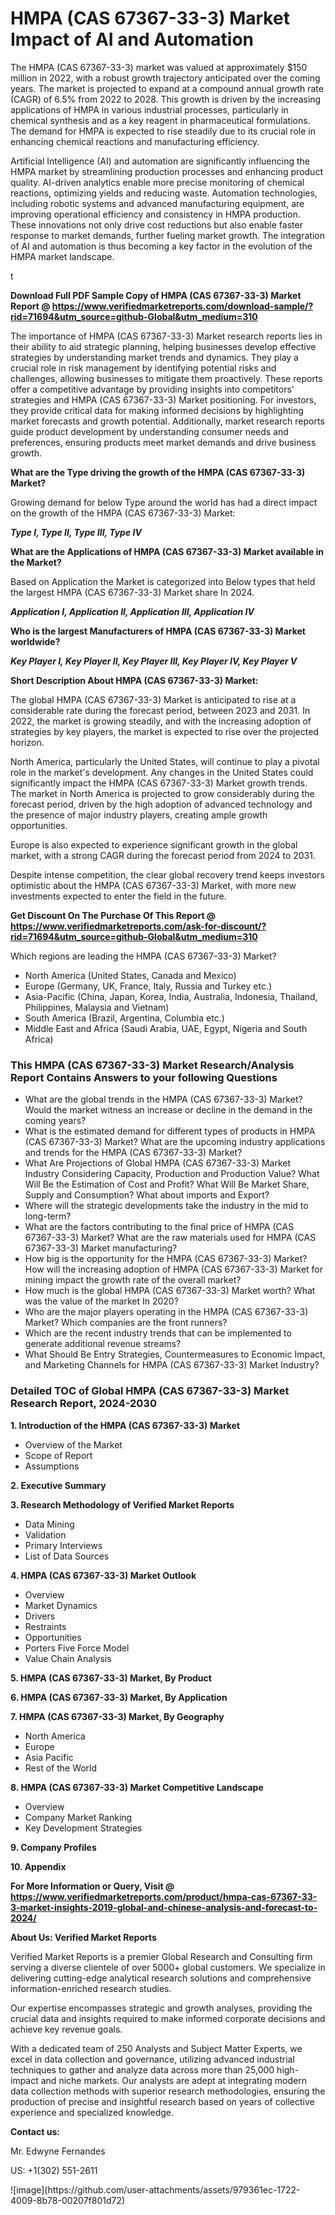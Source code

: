 <h1>HMPA (CAS 67367-33-3) Market Impact of AI and Automation</h1><p>The HMPA (CAS 67367-33-3) market was valued at approximately $150 million in 2022, with a robust growth trajectory anticipated over the coming years. The market is projected to expand at a compound annual growth rate (CAGR) of 6.5% from 2022 to 2028. This growth is driven by the increasing applications of HMPA in various industrial processes, particularly in chemical synthesis and as a key reagent in pharmaceutical formulations. The demand for HMPA is expected to rise steadily due to its crucial role in enhancing chemical reactions and manufacturing efficiency.</p><p>Artificial Intelligence (AI) and automation are significantly influencing the HMPA market by streamlining production processes and enhancing product quality. AI-driven analytics enable more precise monitoring of chemical reactions, optimizing yields and reducing waste. Automation technologies, including robotic systems and advanced manufacturing equipment, are improving operational efficiency and consistency in HMPA production. These innovations not only drive cost reductions but also enable faster response to market demands, further fueling market growth. The integration of AI and automation is thus becoming a key factor in the evolution of the HMPA market landscape.</p>t</p><p id="" class=""><strong>Download Full PDF Sample Copy of HMPA (CAS 67367-33-3) Market Report @ <a href="https://www.verifiedmarketreports.com/download-sample/?rid=71694&utm_source=github-Global&utm_medium=310" target="_blank">https://www.verifiedmarketreports.com/download-sample/?rid=71694&utm_source=github-Global&utm_medium=310</a></strong></p><p>The importance of&nbsp;HMPA (CAS 67367-33-3) Market research reports lies in their ability to aid strategic planning, helping businesses develop effective strategies by understanding market trends and dynamics. They play a crucial role in risk management by identifying potential risks and challenges, allowing businesses to mitigate them proactively. These reports offer a competitive advantage by providing insights into competitors' strategies and HMPA (CAS 67367-33-3) Market positioning. For investors, they provide critical data for making informed decisions by highlighting market forecasts and growth potential. Additionally, market research reports guide product development by understanding consumer needs and preferences, ensuring products meet market demands and drive business growth.</p><p><strong>What are the&nbsp;Type driving the growth of the HMPA (CAS 67367-33-3) Market?</strong></p><p id="" class="">Growing demand for below Type around the world has had a direct impact on the growth of the HMPA (CAS 67367-33-3) Market:</p><em><strong>Type I, Type II, Type III, Type IV</strong></em></p><strong>What are the&nbsp;Applications&nbsp;of HMPA (CAS 67367-33-3) Market available in the Market?</strong></p><p id="" class="">Based on Application the Market is categorized into Below types that held the largest HMPA (CAS 67367-33-3) Market share In 2024.</p><em><strong>Application I, Application II, Application III, Application IV</strong></em></p><strong>Who is the largest Manufacturers of HMPA (CAS 67367-33-3) Market worldwide?</strong></p><p><em><strong>Key Player I, Key Player II, Key Player III, Key Player IV, Key Player V</strong></em></p><p id="" class=""><strong>Short Description About HMPA (CAS 67367-33-3) Market:</strong></p><p>The global HMPA (CAS 67367-33-3) Market is anticipated to rise at a considerable rate during the forecast period, between 2023 and 2031. In 2022, the market is growing steadily, and with the increasing adoption of strategies by key players, the market is expected to rise over the projected horizon.</p><p>North America, particularly the United States, will continue to play a pivotal role in the market's development. Any changes in the United States could significantly impact the HMPA (CAS 67367-33-3) Market growth trends. The market in North America is projected to grow considerably during the forecast period, driven by the high adoption of advanced technology and the presence of major industry players, creating ample growth opportunities.</p><p>Europe is also expected to experience significant growth in the global market, with a strong CAGR during the forecast period from 2024 to 2031.</p><p>Despite intense competition, the clear global recovery trend keeps investors optimistic about the HMPA (CAS 67367-33-3) Market, with more new investments expected to enter the field in the future.</p><p id="" class=""><strong>Get Discount On The Purchase Of This Report @ <a href="https://www.verifiedmarketreports.com/ask-for-discount/?rid=71694&utm_source=github-Global&utm_medium=310" target="_blank">https://www.verifiedmarketreports.com/ask-for-discount/?rid=71694&utm_source=github-Global&utm_medium=310</a></strong></p>Which regions are leading the HMPA (CAS 67367-33-3) Market?</p><ul><li>North America (United States, Canada and Mexico)</li><li>Europe (Germany, UK, France, Italy, Russia and Turkey etc.)</li><li>Asia-Pacific (China, Japan, Korea, India, Australia, Indonesia, Thailand, Philippines, Malaysia and Vietnam)</li><li>South America (Brazil, Argentina, Columbia etc.)</li><li>Middle East and Africa (Saudi Arabia, UAE, Egypt, Nigeria and South Africa)</li></ul><h3 id="" class="">This HMPA (CAS 67367-33-3) Market Research/Analysis Report Contains Answers to your following Questions</h3><ul><li>What are the global trends in the HMPA (CAS 67367-33-3) Market? Would the market witness an increase or decline in the demand in the coming years?</li><li>What is the estimated demand for different types of products in HMPA (CAS 67367-33-3) Market? What are the upcoming industry applications and trends for the HMPA (CAS 67367-33-3) Market?</li><li>What Are Projections of Global HMPA (CAS 67367-33-3) Market Industry Considering Capacity, Production and Production Value? What Will Be the Estimation of Cost and Profit? What Will Be Market Share, Supply and Consumption? What about imports and Export?</li><li>Where will the strategic developments take the industry in the mid to long-term?</li><li>What are the factors contributing to the final price of HMPA (CAS 67367-33-3) Market? What are the raw materials used for HMPA (CAS 67367-33-3) Market manufacturing?</li><li>How big is the opportunity for the HMPA (CAS 67367-33-3) Market? How will the increasing adoption of HMPA (CAS 67367-33-3) Market for mining impact the growth rate of the overall market?</li><li>How much is the global HMPA (CAS 67367-33-3) Market worth? What was the value of the market In 2020?</li><li>Who are the major players operating in the HMPA (CAS 67367-33-3) Market? Which companies are the front runners?</li><li>Which are the recent industry trends that can be implemented to generate additional revenue streams?</li><li>What Should Be Entry Strategies, Countermeasures to Economic Impact, and Marketing Channels for HMPA (CAS 67367-33-3) Market Industry?</li></ul><h3 id="" class="">Detailed TOC of Global HMPA (CAS 67367-33-3) Market Research Report, 2024-2030</h3><p id="" class=""><strong>1. Introduction of the HMPA (CAS 67367-33-3) Market</strong></p><ul><li>Overview of the Market</li><li>Scope of Report</li><li>Assumptions</li></ul><p id="" class=""><strong>2. Executive Summary</strong></p><p id="" class=""><strong>3. Research Methodology of Verified Market Reports</strong></p><ul><li>Data Mining</li><li>Validation</li><li>Primary Interviews</li><li>List of Data Sources</li></ul><p id="" class=""><strong>4. HMPA (CAS 67367-33-3) Market Outlook</strong></p><ul><li>Overview</li><li>Market Dynamics</li><li>Drivers</li><li>Restraints</li><li>Opportunities</li><li>Porters Five Force Model</li><li>Value Chain Analysis</li></ul><p id="" class=""><strong>5. HMPA (CAS 67367-33-3) Market, By Product</strong></p><p id="" class=""><strong>6. HMPA (CAS 67367-33-3) Market, By Application</strong></p><p id="" class=""><strong>7. HMPA (CAS 67367-33-3) Market, By Geography</strong></p><ul><li>North America</li><li>Europe</li><li>Asia Pacific</li><li>Rest of the World</li></ul><p id="" class=""><strong>8. HMPA (CAS 67367-33-3) Market Competitive Landscape</strong></p><ul><li>Overview</li><li>Company Market Ranking</li><li>Key Development Strategies</li></ul><p id="" class=""><strong>9. Company Profiles</strong></p><p id="" class=""><strong>10. Appendix</strong></p><p id="" class=""><strong>For More Information or Query, Visit @ <a href="https://www.verifiedmarketreports.com/product/hmpa-cas-67367-33-3-market-insights-2019-global-and-chinese-analysis-and-forecast-to-2024/" target="_blank">https://www.verifiedmarketreports.com/product/hmpa-cas-67367-33-3-market-insights-2019-global-and-chinese-analysis-and-forecast-to-2024/</a></strong></p><p id="" class=""><strong>About Us: Verified Market Reports</strong></p><p id="" class="">Verified Market Reports is a premier Global Research and Consulting firm serving a diverse clientele of over 5000+ global customers. We specialize in delivering cutting-edge analytical research solutions and comprehensive information-enriched research studies.</p><p id="" class="">Our expertise encompasses strategic and growth analyses, providing the crucial data and insights required to make informed corporate decisions and achieve key revenue goals.</p><p id="" class="">With a dedicated team of 250 Analysts and Subject Matter Experts, we excel in data collection and governance, utilizing advanced industrial techniques to gather and analyze data across more than 25,000 high-impact and niche markets. Our analysts are adept at integrating modern data collection methods with superior research methodologies, ensuring the production of precise and insightful research based on years of collective experience and specialized knowledge.</p><p id="" class=""><strong>Contact us:</strong></p><p id="" class="">Mr. Edwyne Fernandes</p><p id="" class="">US: +1(302) 551-2611</p>
![image](https://github.com/user-attachments/assets/979361ec-1722-4009-8b78-00207f801d72)
